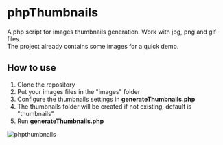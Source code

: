 # phpThumbnails
A php script for images thumbnails generation. Work with jpg, png and gif files.  
The project already contains some images for a quick demo.

## How to use
<ol>
  <li>Clone the repository</li>
  <li>Put your images files in the "images" folder</li>
  <li>Configure the thumbnails settings in <strong>generateThumbnails.php</strong></li>
  <li>The thumbnails folder will be created if not existing, default is "thumbnails"</li>
  <li>Run <strong>generateThumbnails.php</strong></li>
</ol>

![phpthumbnails](https://user-images.githubusercontent.com/26063357/31310908-1cd1320e-aba1-11e7-8500-33e12ccf45f0.png)
